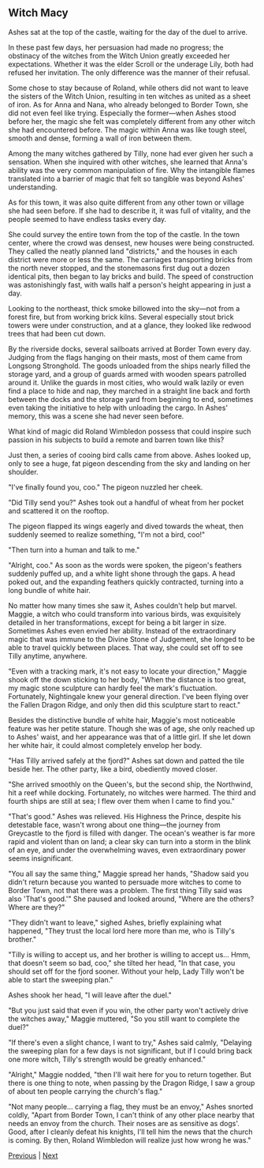 ## Witch Macy
Ashes sat at the top of the castle, waiting for the day of the duel to arrive.

In these past few days, her persuasion had made no progress; the obstinacy of the witches from the Witch Union greatly exceeded her expectations. Whether it was the elder Scroll or the underage Lily, both had refused her invitation. The only difference was the manner of their refusal.

Some chose to stay because of Roland, while others did not want to leave the sisters of the Witch Union, resulting in ten witches as united as a sheet of iron. As for Anna and Nana, who already belonged to Border Town, she did not even feel like trying. Especially the former—when Ashes stood before her, the magic she felt was completely different from any other witch she had encountered before. The magic within Anna was like tough steel, smooth and dense, forming a wall of iron between them.

Among the many witches gathered by Tilly, none had ever given her such a sensation. When she inquired with other witches, she learned that Anna's ability was the very common manipulation of fire. Why the intangible flames translated into a barrier of magic that felt so tangible was beyond Ashes' understanding.

As for this town, it was also quite different from any other town or village she had seen before. If she had to describe it, it was full of vitality, and the people seemed to have endless tasks every day.

She could survey the entire town from the top of the castle. In the town center, where the crowd was densest, new houses were being constructed. They called the neatly planned land "districts," and the houses in each district were more or less the same. The carriages transporting bricks from the north never stopped, and the stonemasons first dug out a dozen identical pits, then began to lay bricks and build. The speed of construction was astonishingly fast, with walls half a person's height appearing in just a day.

Looking to the northeast, thick smoke billowed into the sky—not from a forest fire, but from working brick kilns. Several especially stout brick towers were under construction, and at a glance, they looked like redwood trees that had been cut down.

By the riverside docks, several sailboats arrived at Border Town every day. Judging from the flags hanging on their masts, most of them came from Longsong Stronghold. The goods unloaded from the ships nearly filled the storage yard, and a group of guards armed with wooden spears patrolled around it. Unlike the guards in most cities, who would walk lazily or even find a place to hide and nap, they marched in a straight line back and forth between the docks and the storage yard from beginning to end, sometimes even taking the initiative to help with unloading the cargo. In Ashes' memory, this was a scene she had never seen before.

What kind of magic did Roland Wimbledon possess that could inspire such passion in his subjects to build a remote and barren town like this?



Just then, a series of cooing bird calls came from above. Ashes looked up, only to see a huge, fat pigeon descending from the sky and landing on her shoulder.

"I've finally found you, coo." The pigeon nuzzled her cheek.

"Did Tilly send you?" Ashes took out a handful of wheat from her pocket and scattered it on the rooftop.

The pigeon flapped its wings eagerly and dived towards the wheat, then suddenly seemed to realize something, "I'm not a bird, coo!"

"Then turn into a human and talk to me."

"Alright, coo." As soon as the words were spoken, the pigeon's feathers suddenly puffed up, and a white light shone through the gaps. A head poked out, and the expanding feathers quickly contracted, turning into a long bundle of white hair.

No matter how many times she saw it, Ashes couldn't help but marvel. Maggie, a witch who could transform into various birds, was exquisitely detailed in her transformations, except for being a bit larger in size. Sometimes Ashes even envied her ability. Instead of the extraordinary magic that was immune to the Divine Stone of Judgement, she longed to be able to travel quickly between places. That way, she could set off to see Tilly anytime, anywhere.

"Even with a tracking mark, it's not easy to locate your direction," Maggie shook off the down sticking to her body, "When the distance is too great, my magic stone sculpture can hardly feel the mark's fluctuation. Fortunately, Nightingale knew your general direction. I've been flying over the Fallen Dragon Ridge, and only then did this sculpture start to react."

Besides the distinctive bundle of white hair, Maggie's most noticeable feature was her petite stature. Though she was of age, she only reached up to Ashes' waist, and her appearance was that of a little girl. If she let down her white hair, it could almost completely envelop her body.



"Has Tilly arrived safely at the fjord?" Ashes sat down and patted the tile beside her. The other party, like a bird, obediently moved closer.



"She arrived smoothly on the Queen's, but the second ship, the Northwind, hit a reef while docking. Fortunately, no witches were harmed. The third and fourth ships are still at sea; I flew over them when I came to find you."



"That's good." Ashes was relieved. His Highness the Prince, despite his detestable face, wasn't wrong about one thing—the journey from Greycastle to the fjord is filled with danger. The ocean's weather is far more rapid and violent than on land; a clear sky can turn into a storm in the blink of an eye, and under the overwhelming waves, even extraordinary power seems insignificant.



"You all say the same thing," Maggie spread her hands, "Shadow said you didn't return because you wanted to persuade more witches to come to Border Town, not that there was a problem. The first thing Tilly said was also 'That's good.'" She paused and looked around, "Where are the others? Where are they?"



"They didn't want to leave," sighed Ashes, briefly explaining what happened, "They trust the local lord here more than me, who is Tilly's brother."



"Tilly is willing to accept us, and her brother is willing to accept us... Hmm, that doesn't seem so bad, coo," she tilted her head, "In that case, you should set off for the fjord sooner. Without your help, Lady Tilly won't be able to start the sweeping plan."



Ashes shook her head, "I will leave after the duel."



"But you just said that even if you win, the other party won't actively drive the witches away," Maggie muttered, "So you still want to complete the duel?"



"If there's even a slight chance, I want to try," Ashes said calmly, "Delaying the sweeping plan for a few days is not significant, but if I could bring back one more witch, Tilly's strength would be greatly enhanced."



"Alright," Maggie nodded, "then I'll wait here for you to return together. But there is one thing to note, when passing by the Dragon Ridge, I saw a group of about ten people carrying the church's flag."

"Not many people... carrying a flag, they must be an envoy," Ashes snorted coldly, "Apart from Border Town, I can't think of any other place nearby that needs an envoy from the church. Their noses are as sensitive as dogs'. Good, after I cleanly defeat his knights, I'll tell him the news that the church is coming. By then, Roland Wimbledon will realize just how wrong he was."





[Previous](CH0162.md) | [Next](CH0164.md)
